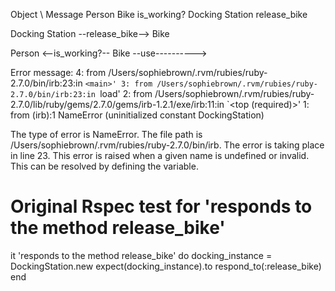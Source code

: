 Object \\         Message
Person
Bike              is_working?
Docking Station   release_bike

Docking Station --release_bike--> Bike

Person <--is_working?--  Bike
        --use---------->


Error message:
4: from /Users/sophiebrown/.rvm/rubies/ruby-2.7.0/bin/irb:23:in `<main>'
        3: from /Users/sophiebrown/.rvm/rubies/ruby-2.7.0/bin/irb:23:in `load'
        2: from /Users/sophiebrown/.rvm/rubies/ruby-2.7.0/lib/ruby/gems/2.7.0/gems/irb-1.2.1/exe/irb:11:in `<top (required)>'
        1: from (irb):1
NameError (uninitialized constant DockingStation)

The type of error is NameError.
The file path is /Users/sophiebrown/.rvm/rubies/ruby-2.7.0/bin/irb.
The error is taking place in line 23.
This error is raised when a given name is undefined or invalid. This can be resolved by defining the variable.

# Original Rspec test for 'responds to the method release_bike'

it 'responds to the method release_bike' do
  docking_instance = DockingStation.new
  expect(docking_instance).to respond_to(:release_bike)
end
